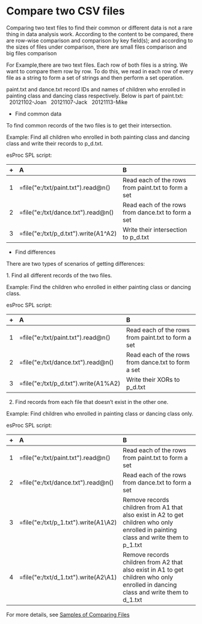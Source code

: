 # Compare two CSV files

Comparing two text files to find their common or different data is not a rare thing in data analysis work. According to the content to be compared, there are row-wise comparison and comparison by key field(s); and according to the sizes of files under comparison, there are small files comparison and big files comparison

For Example,there are two text files. Each row of both files is a string. We want to compare them row by row. To do this, we read in each row of every file as a string to form a set of strings and then perform a set operation.

paint.txt and dance.txt record IDs and names of children who enrolled in painting class and dancing class respectively. Below is part of paint.txt:
  20121102-Joan
  20121107-Jack
  20121113-Mike
  
- Find common data

To find common records of the two files is to get their intersection.

Example: Find all children who enrolled in both painting class and dancing class and write their records to p_d.txt.

esProc SPL script:

|+|A|B|
|:-|:-|:-|
|1|=file("e:/txt/paint.txt").read@n()|Read each of the rows from paint.txt to form a set|
|2|=file("e:/txt/dance.txt").read@n()|Read each of the rows from dance.txt to form a set|
|3|=file("e:/txt/p_d.txt").write(A1\^A2)|Write their intersection to p_d.txt|

- Find differences

There are two types of scenarios of getting differences:

1. Find all different records of the two files.

Example: Find the children who enrolled in either painting class or dancing class.

esProc SPL script:

|+|A|B|
|:-|:-|:-|
|1|=file("e:/txt/paint.txt").read@n()|Read each of the rows from paint.txt to form a set|
|2|=file("e:/txt/dance.txt").read@n()|Read each of the rows from dance.txt to form a set|
|3|=file("e:/txt/p_d.txt").write(A1%A2)|Write their XORs to p_d.txt|

2. Find records from each file that doesn’t exist in the other one.

Example: Find children who enrolled in painting class or dancing class only.

esProc SPL script:

|+|A|B|
|:-|:-|:-|
|1|=file("e:/txt/paint.txt").read@n()|Read each of the rows from paint.txt to form a set|
|2|=file("e:/txt/dance.txt").read@n()|Read each of the rows from dance.txt to form a set|
|3|=file("e:/txt/p_1.txt").write(A1\A2)|Remove records children from A1 that also exist in A2 to get children who only enrolled in painting class and write them to p_1.txt|
|4|=file("e:/txt/d_1.txt").write(A2\A1)|Remove records children from A2 that also exist in A1 to get children who only enrolled in dancing class and write them to d_1.txt|

For more details, see [Samples of Comparing Files](http://c.raqsoft.com/article/1600309188122)
